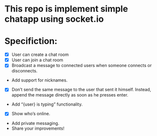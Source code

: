 # This repo is implement simple chatapp using socket.io

# Specifiction:
- [x] User can create a chat room 
- [x] User can join a chat room
- [x] Broadcast a message to connected users when someone connects or disconnects.
- Add support for nicknames.
- [x] Don’t send the same message to the user that sent it himself. Instead, append the message directly as soon as he presses enter.
- Add “{user} is typing” functionality.
- [x] Show who’s online.
- Add private messaging.
- Share your improvements!
